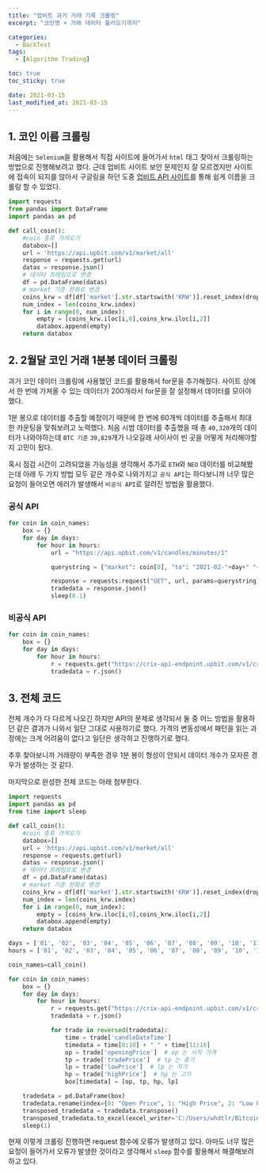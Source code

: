 ```yaml
---
title: "업비트 과거 거래 기록 크롤링"
excerpt: "코인명 + 거래 데이터 불러오기까지"

categories:
  - BackTest
tags:
  - [Algorithm Trading]

toc: true
toc_sticky: true

date: 2021-03-15
last_modified_at: 2021-03-15
---
```


## 1. 코인 이름 크롤링
처음에는 `Selenium`을 활용해서 직접 사이트에 들어가서 `html` 태그 찾아서 크롤링하는 방법으로 진행해보려고 했다. 근데 업비트 사이트 보안 문제인지 잘 모르겠지만 사이트에 접속이 되지를 않아서 구글링을 하던 도중 [업비트 API 사이트](https://api.upbit.com/v1/market/all)를 통해 쉽게 이름을 크롤링 할 수 있었다.

```python
import requests
from pandas import DataFrame
import pandas as pd

def call_coin():
    #coin 종류 가져오기
    databox=[]
    url = 'https://api.upbit.com/v1/market/all'
    response = requests.get(url)
    datas = response.json()
    # 데이터 프레임으로 변경
    df = pd.DataFrame(datas)
    # market 기준 한화로 변경
    coins_krw = df[df['market'].str.startswith('KRW')].reset_index(drop=True)
    num_index = len(coins_krw.index)
    for i in range(0, num_index):
        empty = [coins_krw.iloc[i,0],coins_krw.iloc[i,2]]
        databox.append(empty)
    return databox
```
## 2. 2월달 코인 거래 1분봉 데이터 크롤링
과거 코인 데이터 크롤링에 사용했던 코드를 활용해서 for문을 추가해줬다. 사이트 상에서 한 번에 가져올 수 있는 데이터가 200개라서 for문을 잘 설정해서 데이터를 모아야했다.  

1분 봉으로 데이터를 추출할 예정이기 때문에 한 번에 60개씩 데이터를 추출해서 최대한 카운팅을 맞춰보려고 노력했다. 처음 시범 데이터를 추출했을 때 총 `40,320`개의 데이터가 나와야하는데 `BTC 기준` `39,829`개가 나오길래 사이사이 빈 곳을 어떻게 처리해야할지 고민이 됬다.

혹시 점검 시간이 고려되었을 가능성을 생각해서 추가로 `ETH`와 `NEO` 데이터를 비교해봤는데 아래 두 가지 방법 모두 같은 개수로 나와가지고 `공식 API`는 하다보니까 너무 많은 요청이 들어오면 에러가 발생해서 `비공식 API`로 알려진 방법을 활용했다.

### 공식 API

```python
for coin in coin_names:
    box = {}
    for day in days:
        for hour in hours:
            url = "https://api.upbit.com/v1/candles/minutes/1"

            querystring = {"market": coin[0], "to": "2021-02-"+day+" "+hour+":00:00", "count": "60"}

            response = requests.request("GET", url, params=querystring)
            tradedata = response.json()
            sleep(0.1)
```

### 비공식 API
```python
for coin in coin_names:
    box = {}
    for day in days:
        for hour in hours:
            r = requests.get("https://crix-api-endpoint.upbit.com/v1/crix/candles/minutes/1?code=CRIX.UPBIT."+coin[0]+"&count=60&to=2021-02-"+day+"%20"+hour+":00:00")
            tradedata = r.json()
```

## 3. 전체 코드

전체 개수가 다 다르게 나오긴 하지만 API의 문제로 생각되서 둘 중 어느 방법을 활용하던 같은 결과가 나와서 일단 그대로 사용하기로 했다. 가격의 변동성에서 패턴을 읽는 과정에는 크게 어려움이 없다고 일단은 생각하고 진행하기로 했다. 

추후 찾아보니까 거래량이 부족한 경우 1분 봉이 형성이 안되서 데이터 개수가 모자른 경우가 발생하는 것 같다.

마지막으로 완성한 전체 코드는 아래 첨부한다.
```python
import requests
import pandas as pd
from time import sleep

def call_coin():
    #coin 종류 가져오기
    databox=[]
    url = 'https://api.upbit.com/v1/market/all'
    response = requests.get(url)
    datas = response.json()
    # 데이터 프레임으로 변경
    df = pd.DataFrame(datas)
    # market 기준 한화로 변경
    coins_krw = df[df['market'].str.startswith('KRW')].reset_index(drop=True)
    num_index = len(coins_krw.index)
    for i in range(0, num_index):
        empty = [coins_krw.iloc[i,0],coins_krw.iloc[i,2]]
        databox.append(empty)
    return databox

days = ['01', '02', '03', '04', '05', '06', '07', '08', '09', '10', '11', '12', '13', '14', '15', '16', '17', '18', '19', '20', '21', '22', '23', '24', '25', '26', '27', '28']
hours = ['01', '02', '03', '04', '05', '06', '07', '08', '09', '10', '11', '12', '13', '14', '15', '16', '17', '18', '19', '20', '21', '22', '23', '24']

coin_names=call_coin()

for coin in coin_names:
    box = {}
    for day in days:
        for hour in hours:
            r = requests.get("https://crix-api-endpoint.upbit.com/v1/crix/candles/minutes/1?code=CRIX.UPBIT."+coin[0]+"&count=60&to=2021-02-"+day+"%20"+hour+":00:00")
            tradedata = r.json()

            for trade in reversed(tradedata):
                time = trade['candleDateTime']
                timedata = time[0:10] + " " + time[11:16]
                op = trade['openingPrice']  # op 는 시작 가격
                tp = trade['tradePrice']  # tp 는 종가
                lp = trade['lowPrice']  # lp 는 저가
                hp = trade['highPrice']  # hp 는 고가
                box[timedata] = [op, tp, hp, lp]

    tradedata = pd.DataFrame(box)
    tradedata.rename(index={0: "Open Price", 1: "High Price", 2: "Low Price", 3: 'Close Price'}, inplace=True)
    transposed_tradedata = tradedata.transpose()
    transposed_tradedata.to_excel(excel_writer='C:/Users/whdtlr/Bitcoin_desktop/coins/'+coin[1]+'.xlsx')
    sleep(1)
```

현재 이렇게 크롤링 진행하면 request 함수에 오류가 발생하고 있다. 아마도 너무 많은 요청이 들어가서 오류가 발생한 것이라고 생각해서 `sleep` 함수를 활용해서 해결해보려 하고 있다. 